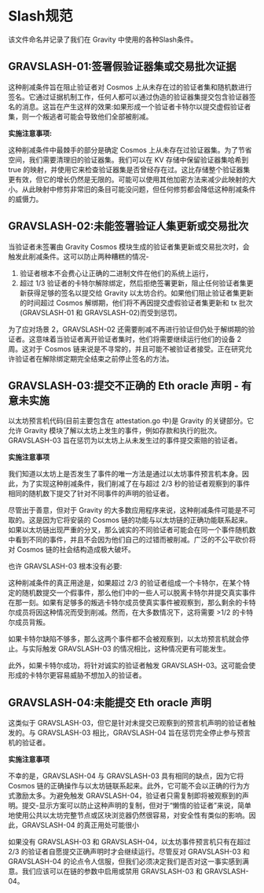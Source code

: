 # Slash规范

该文件命名并记录了我们在 Gravity 中使用的各种Slash条件。

## GRAVSLASH-01:签署假验证器集或交易批次证据

这种削减条件旨在阻止验证者对 Cosmos 上从未存在过的验证者集和随机数进行签名。它通过证据机制工作，任何人都可以通过伪造的验证器集提交包含验证器签名的消息。这旨在产生这样的效果:如果形成一个验证者卡特尔以提交虚假验证者集，则一个叛逃者可能会导致他们全部被削减。

**实施注意事项:**

这种削减条件中最棘手的部分是确定 Cosmos 上从未存在过验证器集。为了节省空间，我们需要清理旧的验证器集。我们可以在 KV 存储中保留验证器集哈希到 true 的映射，并使用它来检查验证器集是否曾经存在过。这比存储整个验证器集更有效，但它的增长仍然是无限的。可能可以使用其他加密方法来减少此映射的大小。从此映射中修剪非常旧的条目可能没问题，但任何修剪都会降低这种削减条件的威慑力。

## GRAVSLASH-02:未能签署验证人集更新或交易批次

当验证者未签署由 Gravity Cosmos 模块生成的验证者集更新或交易批次时，会触发此削减条件。这可以防止两种糟糕的情况-

1. 验证者根本不会费心让正确的二进制文件在他们的系统上运行，
2. 超过 1/3 验证者的卡特尔解除绑定，然后拒绝签署更新，阻止任何验证者集更新获得足够的签名以提交给 Gravity 以太坊合约。如果他们阻止验证者集更新的时间超过 Cosmos 解绑期，他们将不再因提交虚假验证者集更新和 tx 批次(GRAVSLASH-01 和 GRAVSLASH-02)而受到惩罚。

为了应对场景 2，GRAVSLASH-02 还需要削减不再进行验证但仍处于解绑期的验证者。这意味着当验证者离开验证者集时，他们将需要继续运行他们的设备 2 周。这对于 Cosmos 链来说是不寻常的，并且可能不被验证者接受。正在研究允许验证者在解除绑定期完全结束之前停止签名的方法。

## GRAVSLASH-03:提交不正确的 Eth oracle 声明 - 有意未实施

以太坊预言机代码(目前主要包含在 attestation.go 中)是 Gravity 的关键部分。它允许 Gravity 模块了解以太坊上发生的事件，例如存款和执行的批次。 GRAVSLASH-03 旨在惩罚为以太坊上从未发生过的事件提交索赔的验证者。

**实施注意事项**

我们知道以太坊上是否发生了事件的唯一方法是通过以太坊事件预言机本身。因此，为了实现这种削减条件，我们削减了在与超过 2/3 秒的验证者观察到的事件相同的随机数下提交了针对不同事件的声明的验证者。

尽管出于善意，但对于 Gravity 的大多数应用程序来说，这种削减条件可能是不可取的。这是因为它将安装的 Cosmos 链的功能与以太坊链的正确功能联系起来。如果以太坊链出现严重的分叉，那么诚实的不同验证者可能会在同一个事件随机数中看到不同的事件，并且不会因为他们自己的过错而被削减。广泛的不公平砍价将对 Cosmos 链的社会结构造成极大破坏。

也许 GRAVSLASH-03 根本没有必要:

这种削减条件的真正用途是，如果超过 2/3 的验证者组成一个卡特尔，在某个特定的随机数提交一个假事件，那么他们中的一些人可以脱离卡特尔并提交真实事件在那一刻。如果有足够多的叛逃卡特尔成员使真实事件被观察到，那么剩余的卡特尔成员将因这种情况而受到削减。然而，在大多数情况下，这将需要 >1/2 的卡特尔成员背叛。

如果卡特尔缺陷不够多，那么这两个事件都不会被观察到，以太坊预言机就会停止。与实际触发 GRAVSLASH-03 的情况相比，这种情况更有可能发生。

此外，如果卡特尔成功，将针对诚实的验证者触发 GRAVSLASH-03。这可能会使形成的卡特尔更容易威胁不想加入的验证者。

## GRAVSLASH-04:未能提交 Eth oracle 声明

这类似于 GRAVSLASH-03，但它是针对未提交已观察到的预言机声明的验证者触发的。与 GRAVSLASH-03 相比，GRAVSLASH-04 旨在惩罚完全停止参与预言机的验证者。

**实施注意事项**

不幸的是，GRAVSLASH-04 与 GRAVSLASH-03 具有相同的缺点，因为它将 Cosmos 链的正确操作与以太坊链联系起来。此外，它可能不会以正确的行为方式激励太多。为避免触发 GRAVSLASH-04，验证者只需复制即将被观察到的声明。提交-显示方案可以防止这种声明的复制，但对于“懒惰的验证者”来说，简单地使用公共以太坊完整节点或区块浏览器仍然很容易，对安全性有类似的影响。因此，GRAVSLASH-04 的真正用处可能很小

如果没有 GRAVSLASH-03 和 GRAVSLASH-04，以太坊事件预言机只有在超过 2/3 的验证者自愿提交正确声明时才会继续运行。尽管反对 GRAVSLASH-03 和 GRAVSLASH-04 的论点令人信服，但我们必须决定我们是否对这一事实感到满意。我们应该可以在链的参数中启用或禁用 GRAVSLASH-03 和 GRAVSLASH-04。